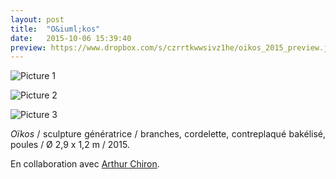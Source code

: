 ```yaml
---
layout: post
title:  "O&iuml;kos"
date:   2015-10-06 15:39:40
preview: https://www.dropbox.com/s/czrrtkwwsivz1he/oikos_2015_preview.jpeg?raw=1
---
```


![Picture 1](https://www.dropbox.com/s/h9ddukl6qotdetn/oikos_2015.jpeg?raw=1)

![Picture 2](https://www.dropbox.com/s/lmch0h5fkdpcuwz/Oikos_2015%20%282%29.jpg?raw=1)

![Picture 3](https://www.dropbox.com/s/7tx4r0kvsmvte3h/Oikos_2015.jpg?raw=1)

<p style="text-align:justify">
<span style="font-style: italic;">O&iuml;kos</span> / sculpture g&eacute;n&eacute;ratrice / branches, cordelette,  contreplaqu&eacute; bak&eacute;lis&eacute;, poules / &Oslash; 2,9 x 1,2 m / 2015.
</p>
<p style="text-align:justify">
En collaboration avec <a href="http://www.arthurchiron.com/">Arthur Chiron</a>.
</p>


